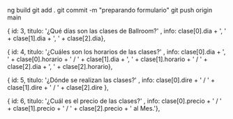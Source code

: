 ng build
git add . 
git commit -m "preparando formulario" 
git push origin main





  { id: 3, 
    titulo: '¿Qué días son las clases de Ballroom?' ,
    info: clase[0].dia + ', ' + clase[1].dia + ', ' + clase[2].dia},

  { id: 4,
    titulo: '¿Cuáles son los horarios de las clases?' ,
    info: clase[0].dia + ', ' + clase[0].horario + ' / ' + clase[1].dia + ', ' + clase[1].horario + ' / ' + clase[2].dia + ', ' + clase[2].horario},

  { id: 5, 
    titulo: '¿Dónde se realizan las clases?' ,
    info:  clase[0].dire + ' / ' + clase[1].dire + ' / ' + clase[2].dire },

  { id: 6,
    titulo: '¿Cuál es el precio de las clases?' ,
    info: clase[0].precio + ' / ' + clase[1].precio + ' / ' + clase[2].precio + ' al Mes.'},

